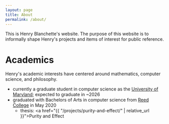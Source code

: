 ```yaml
---
layout: page
title: About
permalink: /about/
---
```


This is Henry Blanchette's website.
The purpose of this website is to informally shape Henry's projects and items of interest for public reference.
<!-- The primary topics covered here are: programming languages, computaric logic, mathematics, philosophy, evolution, game theory, game design. -->

# Academics

Henry's academic interests have centered around mathematics, computer science, and philosophy.

- currently a graduate student in computer science as the [University of Maryland](https://umd.edu); expected to graduate in ~2026
- graduated with Bachelors of Arts in computer science from [Reed College](https://www.reed.edu) in May 2020
    - thesis: <a href="{{ "/projects/purity-and-effect/" | relative_url }}">Purity and Effect</a>
  <!-- - thesis: [Purity and Effect](https://riib11.github.io/projects_stable/purity-and-effect.html) -->
